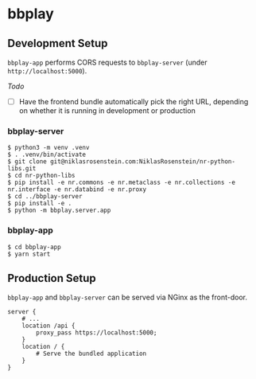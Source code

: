 # bbplay

## Development Setup

`bbplay-app` performs CORS requests to `bbplay-server` (under
`http://localhost:5000`).

_Todo_

* [ ] Have the frontend bundle automatically pick the right URL, depending
      on whether it is running in development or production

### bbplay-server

    $ python3 -m venv .venv
    $ . .venv/bin/activate
    $ git clone git@niklasrosenstein.com:NiklasRosenstein/nr-python-libs.git
    $ cd nr-python-libs
    $ pip install -e nr.commons -e nr.metaclass -e nr.collections -e nr.interface -e nr.databind -e nr.proxy
    $ cd ../bbplay-server
    $ pip install -e .
    $ python -m bbplay.server.app

### bbplay-app

    $ cd bbplay-app
    $ yarn start

## Production Setup

`bbplay-app` and `bbplay-server` can be served via NGinx as the front-door.

    server {
        # ...
        location /api {
            proxy_pass https://localhost:5000;
        }
        location / {
            # Serve the bundled application
        }
    }
